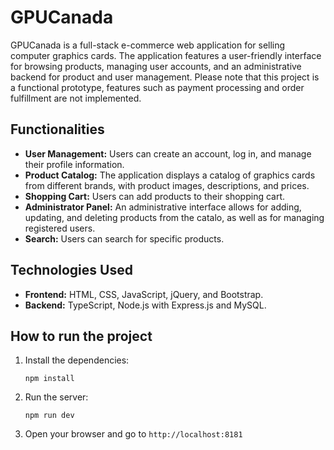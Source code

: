 # GPUCanada

GPUCanada is a full-stack e-commerce web application for selling computer graphics cards. The application features a user-friendly interface for browsing products, managing user accounts, and an administrative backend for product and user management. Please note that this project is a functional prototype, features such as payment processing and order fulfillment are not implemented.

## Functionalities

- **User Management:** Users can create an account, log in, and manage their profile information.
- **Product Catalog:** The application displays a catalog of graphics cards from different brands, with product images, descriptions, and prices.
- **Shopping Cart:** Users can add products to their shopping cart.
- **Administrator Panel:** An administrative interface allows for adding, updating, and deleting products from the catalo, as well as for managing registered users.
- **Search:** Users can search for specific products.

## Technologies Used

- **Frontend:** HTML, CSS, JavaScript, jQuery, and Bootstrap.
- **Backend:** TypeScript, Node.js with Express.js and MySQL.

## How to run the project

1.  Install the dependencies:
    ```
    npm install
    ```
2.  Run the server:
    ```
    npm run dev
    ```
3.  Open your browser and go to `http://localhost:8181`
